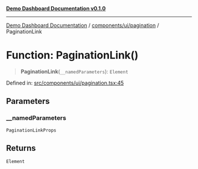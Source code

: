 [**Demo Dashboard Documentation v0.1.0**](../../../../README.md)

***

[Demo Dashboard Documentation](../../../../modules.md) / [components/ui/pagination](../README.md) / PaginationLink

# Function: PaginationLink()

> **PaginationLink**(`__namedParameters`): `Element`

Defined in: [src/components/ui/pagination.tsx:45](https://github.com/quanggdungg0609/demo-dashboard/blob/b55cc6ef037a292ef4b8bf41b596e28cace15611/src/components/ui/pagination.tsx#L45)

## Parameters

### \_\_namedParameters

`PaginationLinkProps`

## Returns

`Element`
